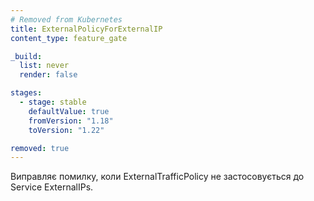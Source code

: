 ```yaml
---
# Removed from Kubernetes
title: ExternalPolicyForExternalIP
content_type: feature_gate

_build:
  list: never
  render: false

stages:
  - stage: stable
    defaultValue: true
    fromVersion: "1.18"
    toVersion: "1.22"

removed: true  
---
```

Виправляє помилку, коли ExternalTrafficPolicy не застосовується до Service ExternalIPs.
